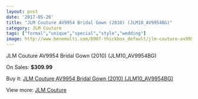 ```yaml
---
layout: post
date: '2017-05-26'
title: "JLM Couture AV9954 Bridal Gown (2010) (JLM10_AV9954BG)"
category: JLM Couture
tags: ["formal","unique","special","style","wedding"]
image: http://www.benemulti.com/8907-thickbox_default/jlm-couture-av9954-bridal-gown-2010-jlm10av9954bg.jpg
---
```

JLM Couture AV9954 Bridal Gown (2010) (JLM10_AV9954BG)

On Sales: **$309.99**
<a href="https://www.benemulti.com/en/jlm-couture/3391-jlm-couture-av9954-bridal-gown-2010-jlm10av9954bg.html"><amp-img layout="responsive" width="600" height="600" src="//www.benemulti.com/8907-thickbox_default/jlm-couture-av9954-bridal-gown-2010-jlm10av9954bg.jpg" alt="JLM Couture AV9954 Bridal Gown (2010) (JLM10_AV9954BG) 0" /></a>
<a href="https://www.benemulti.com/en/jlm-couture/3391-jlm-couture-av9954-bridal-gown-2010-jlm10av9954bg.html"><amp-img layout="responsive" width="600" height="600" src="//www.benemulti.com/8910-thickbox_default/jlm-couture-av9954-bridal-gown-2010-jlm10av9954bg.jpg" alt="JLM Couture AV9954 Bridal Gown (2010) (JLM10_AV9954BG) 1" /></a>
<a href="https://www.benemulti.com/en/jlm-couture/3391-jlm-couture-av9954-bridal-gown-2010-jlm10av9954bg.html"><amp-img layout="responsive" width="600" height="600" src="//www.benemulti.com/8909-thickbox_default/jlm-couture-av9954-bridal-gown-2010-jlm10av9954bg.jpg" alt="JLM Couture AV9954 Bridal Gown (2010) (JLM10_AV9954BG) 2" /></a>
<a href="https://www.benemulti.com/en/jlm-couture/3391-jlm-couture-av9954-bridal-gown-2010-jlm10av9954bg.html"><amp-img layout="responsive" width="600" height="600" src="//www.benemulti.com/8908-thickbox_default/jlm-couture-av9954-bridal-gown-2010-jlm10av9954bg.jpg" alt="JLM Couture AV9954 Bridal Gown (2010) (JLM10_AV9954BG) 3" /></a>

Buy it: [JLM Couture AV9954 Bridal Gown (2010) (JLM10_AV9954BG)](https://www.benemulti.com/en/jlm-couture/3391-jlm-couture-av9954-bridal-gown-2010-jlm10av9954bg.html "JLM Couture AV9954 Bridal Gown (2010) (JLM10_AV9954BG)")

View more: [JLM Couture](https://www.benemulti.com/en/33-jlm-couture "JLM Couture")